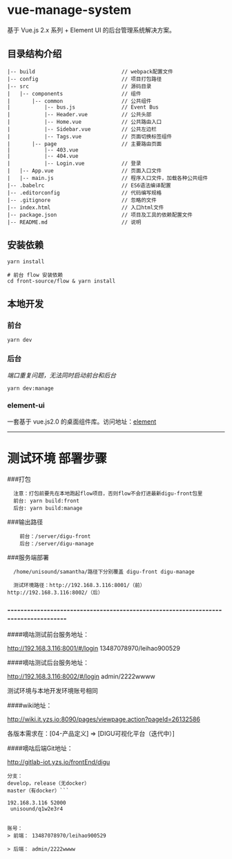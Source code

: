 # vue-manage-system

基于 Vue.js 2.x 系列 + Element UI 的后台管理系统解决方案。

## 目录结构介绍

    |-- build                            // webpack配置文件
    |-- config                           // 项目打包路径
    |-- src                              // 源码目录
    |   |-- components                   // 组件
    |       |-- common                   // 公共组件
    |           |-- bus.js           	 // Event Bus
    |           |-- Header.vue           // 公共头部
    |           |-- Home.vue           	 // 公共路由入口
    |           |-- Sidebar.vue          // 公共左边栏
    |           |-- Tags.vue           	 // 页面切换标签组件
    |       |-- page                   	 // 主要路由页面
    |           |-- 403.vue
    |           |-- 404.vue
    |           |-- Login.vue          	 // 登录
    |   |-- App.vue                      // 页面入口文件
    |   |-- main.js                      // 程序入口文件，加载各种公共组件
    |-- .babelrc                         // ES6语法编译配置
    |-- .editorconfig                    // 代码编写规格
    |-- .gitignore                       // 忽略的文件
    |-- index.html                       // 入口html文件
    |-- package.json                     // 项目及工具的依赖配置文件
    |-- README.md                        // 说明

## 安装依赖

```shell
yarn install

# 前台 flow 安装依赖
cd front-source/flow & yarn install
```

## 本地开发

### 前台

`yarn dev`

### 后台

_端口重复问题，无法同时启动前台和后台_

`yarn dev:manage`


### element-ui

一套基于 vue.js2.0 的桌面组件库。访问地址：[element](http://element.eleme.io/#/zh-CN/component/layout)

--------------------------------------------------------------------------------------------------------------

# 测试环境 部署步骤

  ###打包
  
  ```
    注意：打包前要先在本地跑起flow项目，否则flow不会打进最新digu-front包里
    前台: yarn build:front
    后台: yarn build:manage
  ```
  ###输出路径
  ```
      前台：/server/digu-front
      后台：/server/digu-manage
  ```
  
  ###服务端部署
  ```
    /home/unisound/samantha/路径下分别覆盖 digu-front digu-manage

    测试环境路径：http://192.168.3.116:8001/（前） http://192.168.3.116:8002/（后）
  ```
  
 ### -----------------------------------------------------------------------------------

 ####嘀咕测试前台服务地址：

 http://192.168.3.116:8001/#/login 	13487078970/leihao900529



 ####嘀咕测试后台服务地址：

 http://192.168.3.116:8002/#/login	admin/2222wwww
 
 测试环境与本地开发环境账号相同



  ####wiki地址：

  http://wiki.it.yzs.io:8090/pages/viewpage.action?pageId=26132586

 各版本需求在：[04-产品定义] => [DIGU可视化平台（迭代中）]



 ####嘀咕后端Git地址：

 http://gitlab-iot.yzs.io/frontEnd/digu	
 ```
分支：
 develop，release（无docker）
 master（有docker）```

 192.168.3.116 52000
  unisound/q1w2e3r4


账号：
> 前端： 13487078970/leihao900529

> 后端： admin/2222wwww


